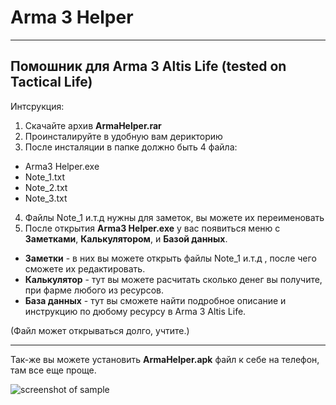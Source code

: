 # Arma 3 Helper
------------------------------------------------
## Помошник для Arma 3 Altis Life (tested on Tactical Life)
Интсрукция:
1. Скачайте архив **ArmaHelper.rar**
2. Проинсталируйте в удобную вам дерикторию
3. После инсталяции в папке должно быть 4 файла:
* Arma3 Helper.exe
* Note_1.txt
* Note_2.txt
* Note_3.txt

4. Файлы Note_1 и.т.д нужны для заметок, вы можете их переименовать
5. После открытия **Arma3 Helper.exe** у вас появиться меню с **Заметками**, **Калькулятором**, и **Базой данных**.
* **Заметки** - в них вы можете открыть файлы Note_1 и.т.д , после чего сможете их редактировать.
* **Калькулятор** - тут вы можете расчитать сколько денег вы получите, при фарме любого из ресурсов.
* **База данных** - тут вы сможете найти подробное описание и инструкцию по дюбому ресурсу в Arma 3 Altis Life.

(Файл может открываться долго, учтите.)

-----------------------------------------

Так-же вы можете установить **ArmaHelper.apk** файл к себе на телефон, там все еще проще.


![screenshot of sample](https://cdn.cloudflare.steamstatic.com/steam/apps/107410/capsule_616x353.jpg?t=1608211055)
